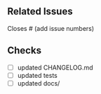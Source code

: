 ## Related Issues
Closes # (add issue numbers)

## Checks
- [ ] updated CHANGELOG.md
- [ ] updated tests
- [ ] updated docs/

